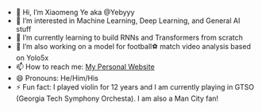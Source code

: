- 👋 Hi, I’m Xiaomeng Ye aka @Yebyyy
- 👀 I’m interested in Machine Learning, Deep Learning, and General AI stuff
- 🌱 I’m currently learning to build RNNs and Transformers from scratch
- 💞️ I’m also working on a model for football⚽️ match video analysis based on Yolo5x
- 📫 How to reach me: [My Personal Website](https://www.yebyyy.com)
- 😄 Pronouns: He/Him/His
- ⚡ Fun fact: I played violin for 12 years and I am currently playing in GTSO (Georgia Tech Symphony Orchesta). I am also a Man City fan!

<!---
yebyyy/yebyyy is a ✨ special ✨ repository because its `README.md` (this file) appears on your GitHub profile.
You can click the Preview link to take a look at your changes.
--->
